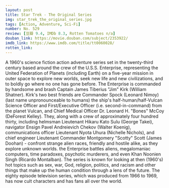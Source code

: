 ```yaml
---
layout: post 
title: Star Trek - The Original Series
img: star_trek_the_original_series.jpg
tags: [Action, Adventure, Sci-Fi]
number: No. 529
review: [豆瓣 9.4, IMDb 8.3, Rotten Tomatoes n/a]
douban_link: https://movie.douban.com/subject/2353922/
imdb_link: https://www.imdb.com/title/tt0060028/
rotten_link: 
---
```


A 1960's science fiction action adventure series set in the twenty-third century based around the crew of the U.S.S. Enterprise, representing the United Federation of Planets (including Earth) on a five-year mission in outer space to explore new worlds, seek new life and new civilizations, and to boldly go where no one has gone before. The Enterprise is commanded by handsome and brash Captain James Tiberius "Jim" Kirk (William Shatner). Kirk's two best friends are Commander Spock (Leonard Nimoy) (last name unpronounceable to humans) the ship's half-human/half-Vulcan Science Officer and First/Executive Officer (i.e. second-in-command) from the planet Vulcan, and Chief Medical Officer Dr. Leonard H. "Bones" McCoy (DeForest Kelley). They, along with a crew of approximately four hundred thirty, including helmsman Lieutenant Hikaru Kato Sulu (George Takei), navigator Ensign Pavel Andreievich Chekov (Walter Koenig), communications officer Lieutenant Nyota Uhura (Nichelle Nichols), and chief engineer Lieutenant Commander Montgomery "Scotty" Scott (James Doohan) - confront strange alien races, friendly and hostile alike, as they explore unknown worlds. the Enterprise battles aliens, megalomaniac computers, time paradoxes, psychotic murderers, and even Khan Noonien Singh (Ricardo Montalban). The series is known for looking at then (1960's) hot topics such as sex, war, God, religion, politics, and racism and other things that make up the human condition through a lens of the future. The eighty episode television series, which was produced from 1966 to 1969, has now cult characters and has fans all over the world.